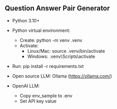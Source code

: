 ## Question Answer Pair Generator
- Python 3.10+
  
- Python virtual environment:
  - Create: python -m venv .venv
  - Activate:
    - Linux/Mac: source .venv/bin/activate
    - Windows: .venv\Scripts\activate
  
- Run: pip install -r requirements.txt
- Open source LLM: Ollama (https://ollama.com/)
- OpenAI LLM:
  - Copy env_sample to .env 
  - Set API key value